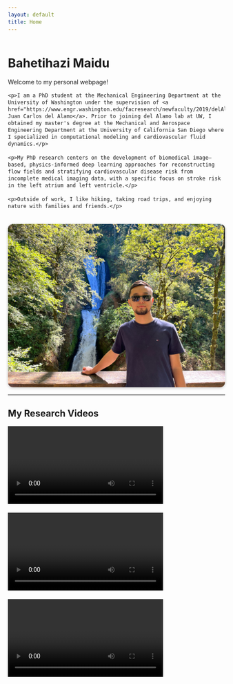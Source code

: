 ```yaml
---
layout: default
title: Home
---
```


<div style="display:flex;align-items:flex-start;gap:20px;flex-wrap:wrap">

  <!-- Left side: Bio text -->
  <div style="flex:2;min-width:300px">
    <h1>Bahetihazi Maidu</h1>
    <p>Welcome to my personal webpage!</p>

    <p>I am a PhD student at the Mechanical Engineering Department at the University of Washington under the supervision of <a href="https://www.engr.washington.edu/facresearch/newfaculty/2019/delAlamo">Dr. Juan Carlos del Alamo</a>. Prior to joining del Alamo lab at UW, I obtained my master's degree at the Mechanical and Aerospace Engineering Department at the University of California San Diego where I specialized in computational modeling and cardiovascular fluid dynamics.</p>

    <p>My PhD research centers on the development of biomedical image–based, physics-informed deep learning approaches for reconstructing flow fields and stratifying cardiovascular disease risk from incomplete medical imaging data, with a specific focus on stroke risk in the left atrium and left ventricle.</p>

    <p>Outside of work, I like hiking, taking road trips, and enjoying nature with families and friends.</p>
  </div>

  <!-- Right side: Bio photo -->
  <div style="flex:1;min-width:200px;text-align:center">
    <img src="/assets/bio.jpg" alt="Bahetihazi Maidu" style="max-width:100%;border-radius:12px;box-shadow:0 2px 6px rgba(0,0,0,0.2)">
  </div>

</div>

---

## My Research Videos

<div style="display:flex;gap:20px;flex-wrap:wrap;justify-content:flex-start">
  <video width="360" controls>
    <source src="/assets/VR_train.mp4" type="video/mp4">
  </video>
  <video width="360" controls>
    <source src="/assets/Vmag_pred.mp4" type="video/mp4">
  </video>
  <video width="360" controls>
    <source src="/assets/Pressure_pred.mp4" type="video/mp4">
  </video>
</div>
